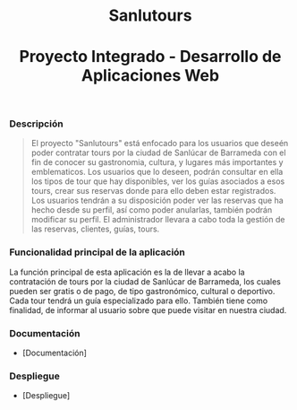 <p align="center">
    <h1 align="center">Sanlutours</h1>
    <h1 align="center">Proyecto Integrado - Desarrollo de Aplicaciones Web</h1>
    <br>
</p>

### Descripción
>El proyecto "Sanlutours" está enfocado para los usuarios que deseén poder contratar tours por la ciudad de Sanlúcar de Barrameda con el fin de conocer su  gastronomia, cultura, y lugares más importantes y emblematicos.
Los usuarios que lo deseen, podrán consultar en ella los tipos de tour que hay disponibles, ver los guías asociados a esos tours, crear sus reservas donde para ello deben estar registrados.
Los usuarios tendrán a su disposición poder ver las reservas que ha hecho desde su perfil, así como poder anularlas, también podrán modificar su perfil.
El administrador llevara a cabo toda la gestión de las reservas, clientes, guías, tours.
### Funcionalidad principal de la aplicación
La función principal de esta aplicación es la de llevar a acabo la contratación de tours por la ciudad de Sanlúcar de Barrameda, los cuales pueden ser gratis o de pago, de tipo gastronómico, cultural o deportivo.
Cada tour tendrá un guía especializado para ello.
También tiene como finalidad, de informar al usuario sobre que puede visitar en nuestra ciudad.
### Documentación
- [Documentación]
### Despliegue
- [Despliegue]
